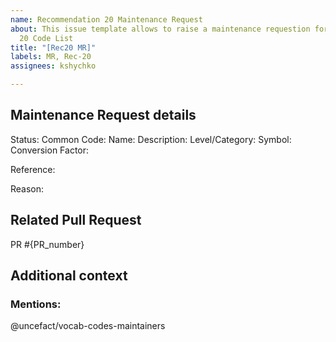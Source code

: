 ```yaml
---
name: Recommendation 20 Maintenance Request
about: This issue template allows to raise a maintenance requestion for Recommendation
  20 Code List
title: "[Rec20 MR]"
labels: MR, Rec-20
assignees: kshychko

---
```

## Maintenance Request details
<!-- Please describe the details of the maintenance request you are raising including the reason -->
Status:
Common Code: 
Name: 
Description:
Level/Category:
Symbol:
Conversion Factor:

Reference: 



Reason:

## Related Pull Request
<!-- Add a reference to a corresponding Pull Request -->
PR #{PR_number}

## Additional context
<!-- Add any other context or screenshots about the feature request here -->

### Mentions:
<!--- Keep maintainers team mentioned and add more mentions if needed -->

@uncefact/vocab-codes-maintainers
